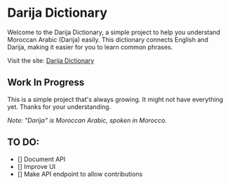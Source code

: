 # Darija Dictionary

Welcome to the Darija Dictionary, a simple project to help you understand Moroccan Arabic (Darija) easily. This dictionary connects English and Darija, making it easier for you to learn common phrases.

Visit the site: [Darija Dictionary](https://darija-dictionary.vercel.app/)

## Work In Progress

This is a simple project that's always growing. It might not have everything yet. Thanks for your understanding.

*Note: "Darija" is Moroccan Arabic, spoken in Morocco.*


## TO DO:
- [] Document API
- [] Improve UI
- [] Make API endpoint to allow contributions
